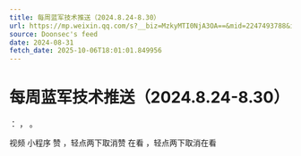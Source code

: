 ```yaml
---
title: 每周蓝军技术推送（2024.8.24-8.30）
url: https://mp.weixin.qq.com/s?__biz=MzkyMTI0NjA3OA==&mid=2247493788&idx=1&sn=d35da886610bcbb327c9864bc1de0479
source: Doonsec's feed
date: 2024-08-31
fetch_date: 2025-10-06T18:01:01.849956
---
```


# 每周蓝军技术推送（2024.8.24-8.30）

：
，
。

视频
小程序
赞
，轻点两下取消赞
在看
，轻点两下取消在看